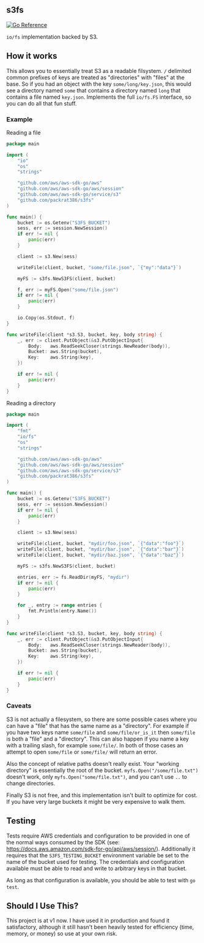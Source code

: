s3fs
----

[![Go Reference](https://pkg.go.dev/badge/github.com/packrat386/s3fs.svg)](https://pkg.go.dev/github.com/packrat386/s3fs)

`io/fs` implementation backed by S3.

## How it works

This allows you to essentially treat S3 as a readable filsystem. `/` delimited common prefixes of keys are treated as "directories" with "files" at the base. So if you had an object with the key `some/long/key.json`, this would see a directory named `some` that contains a directory named `long` that contains a file named `key.json`. Implements the full `io/fs.FS` interface, so you can do all that fun stuff.

### Example

Reading a file

```go
package main

import (
	"io"
	"os"
	"strings"

	"github.com/aws/aws-sdk-go/aws"
	"github.com/aws/aws-sdk-go/aws/session"
	"github.com/aws/aws-sdk-go/service/s3"
	"github.com/packrat386/s3fs"
)

func main() {
	bucket := os.Getenv("S3FS_BUCKET")
	sess, err := session.NewSession()
	if err != nil {
		panic(err)
	}

	client := s3.New(sess)

	writeFile(client, bucket, "some/file.json", `{"my":"data"}`)

	myFS := s3fs.NewS3FS(client, bucket)

	f, err := myFS.Open("some/file.json")
	if err != nil {
		panic(err)
	}

	io.Copy(os.Stdout, f)
}

func writeFile(client *s3.S3, bucket, key, body string) {
	_, err := client.PutObject(&s3.PutObjectInput{
		Body:   aws.ReadSeekCloser(strings.NewReader(body)),
		Bucket: aws.String(bucket),
		Key:    aws.String(key),
	})

	if err != nil {
		panic(err)
	}
}
```

Reading a directory

```go
package main

import (
	"fmt"
	"io/fs"
	"os"
	"strings"

	"github.com/aws/aws-sdk-go/aws"
	"github.com/aws/aws-sdk-go/aws/session"
	"github.com/aws/aws-sdk-go/service/s3"
	"github.com/packrat386/s3fs"
)

func main() {
	bucket := os.Getenv("S3FS_BUCKET")
	sess, err := session.NewSession()
	if err != nil {
		panic(err)
	}

	client := s3.New(sess)

	writeFile(client, bucket, "mydir/foo.json", `{"data":"foo"}`)
	writeFile(client, bucket, "mydir/bar.json", `{"data":"bar"}`)
	writeFile(client, bucket, "mydir/baz.json", `{"data":"baz"}`)

	myFS := s3fs.NewS3FS(client, bucket)

	entries, err := fs.ReadDir(myFS, "mydir")
	if err != nil {
		panic(err)
	}

	for _, entry := range entries {
		fmt.Println(entry.Name())
	}
}

func writeFile(client *s3.S3, bucket, key, body string) {
	_, err := client.PutObject(&s3.PutObjectInput{
		Body:   aws.ReadSeekCloser(strings.NewReader(body)),
		Bucket: aws.String(bucket),
		Key:    aws.String(key),
	})

	if err != nil {
		panic(err)
	}
}
```

### Caveats

S3 is not actually a filesystem, so there are some possible cases where you can have a "file" that has the same name as a "directory". For example if you have two keys name `some/file` and `some/file/or_is_it` then `some/file` is both a "file" and a "directory". This can also happen if you name a key with a trailing slash, for example `some/file/`. In both of those cases an attempt to open `some/file` or `some/file/` will return an error.

Also the concept of relative paths doesn't really exist. Your "working directory" is essentially the root of the bucket. `myfs.Open("/some/file.txt")` doesn't work, only `myfs.Open("some/file.txt")`, and you can't use `..` to change directories.

Finally S3 is not free, and this implementation isn't built to optimize for cost. If you have very large buckets it might be very expensive to walk them.

## Testing

Tests require AWS credentials and configuration to be provided in one of the normal ways consumed by the SDK (see: https://docs.aws.amazon.com/sdk-for-go/api/aws/session/). Additionally it requires that the `S3FS_TESTING_BUCKET` environment variable be set to the name of the bucket used for testing. The credentials and configuration available must be able to read and write to arbitrary keys in that bucket. 

As long as that configuration is available, you should be able to test with `go test`.

## Should I Use This?

This project is at v1 now. I have used it in production and found it satisfactory, although it still hasn't been heavily tested for efficiency (time, memory, or money) so use at your own risk.
